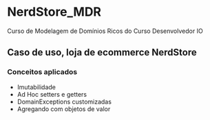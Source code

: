# NerdStore_MDR
Curso de Modelagem de Domínios Ricos do Curso Desenvolvedor IO

## Caso de uso, loja de ecommerce NerdStore

### Conceitos aplicados

- Imutabilidade
- Ad Hoc setters e getters
- DomainExceptions customizadas
- Agregando com objetos de valor